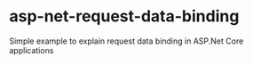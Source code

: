 # asp-net-request-data-binding
Simple example to explain request data binding in ASP.Net Core applications
